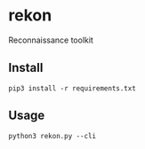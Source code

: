 # rekon
Reconnaissance toolkit

## Install

`pip3 install -r requirements.txt`

## Usage

`python3 rekon.py --cli`
